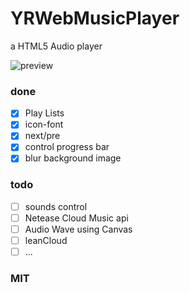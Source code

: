 # YRWebMusicPlayer

a HTML5 Audio player

![preview](http://wx1.sinaimg.cn/mw1024/006mou3Bly1fh12ms3y70j31kw0x4130.jpg)

### done
- [x] Play Lists    
- [x] icon-font    
- [x] next/pre
- [x] control progress bar
- [x] blur background image

### todo
- [ ] sounds control
- [ ] Netease Cloud Music api
- [ ] Audio Wave using Canvas
- [ ] leanCloud 
- [ ] ...

### MIT
